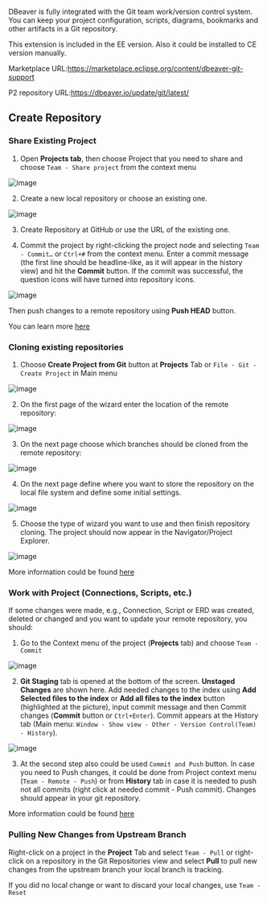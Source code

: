 DBeaver is fully integrated with the Git team work/version control system.
You can keep your project configuration, scripts, diagrams, bookmarks and other artifacts in a Git repository.

This extension is included in the EE version. Also it could be installed to CE version manually.

Marketplace URL:https://marketplace.eclipse.org/content/dbeaver-git-support

P2 repository URL:https://dbeaver.io/update/git/latest/
## Create Repository
### Share Existing Project
1. Open **Projects tab**, then choose Project that you need to share and choose `Team - Share project` from the context menu

![image](https://user-images.githubusercontent.com/31996417/106870275-f93aff00-66e1-11eb-9a78-08cf2b3305a4.png)

2. Create a new local repository or choose an existing one.

![image](https://user-images.githubusercontent.com/31996417/106871019-d4935700-66e2-11eb-8fce-1fae7b5de90c.png)

3. Create Repository at GitHub or use the URL of the existing one.

4. Commit the project by right-clicking the project node and selecting `Team - Commit…` or `Ctrl+#` from the context menu. Enter a commit message (the first line should be headline-like, as it will appear in the history view) and hit the **Commit** button. If the commit was successful, the question icons will have turned into repository icons.

![image](https://user-images.githubusercontent.com/31996417/106871822-b548f980-66e3-11eb-9a00-1ddc4329c29e.png)

Then push changes to a remote repository using **Push HEAD** button.

You can learn more [here](https://wiki.eclipse.org/EGit/User_Guide#GitHub_Tutorial)

### Cloning existing repositories
1. Choose **Create Project from Git** button at **Projects** Tab or `File - Git - Create Project` in Main menu

![image](https://user-images.githubusercontent.com/31996417/122201593-da752200-cea4-11eb-9175-e131e3fb45e4.png)

2. On the first page of the wizard enter the location of the remote repository:

![image](https://user-images.githubusercontent.com/31996417/106876474-c9dbc080-66e8-11eb-9db2-b152ebaaf9a4.png)

3. On the next page choose which branches should be cloned from the remote repository:

![image](https://user-images.githubusercontent.com/31996417/106876529-d7914600-66e8-11eb-900d-267769a535b7.png)

4. On the next page define where you want to store the repository on the local file system and define some initial settings.

![image](https://user-images.githubusercontent.com/31996417/106876376-ae70b580-66e8-11eb-945b-269954600385.png)

5. Choose the type of wizard you want to use and then finish repository cloning. The project should now appear in the Navigator/Project Explorer.

![image](https://user-images.githubusercontent.com/31996417/122201831-1dcf9080-cea5-11eb-8adb-d0e527fe352c.png)

More information could be found [here](https://wiki.eclipse.org/EGit/User_Guide#Cloning_Remote_Repositories)

### Work with Project (Connections, Scripts, etc.)

If some changes were made, e.g., Connection, Script or ERD was created, deleted or changed and you want to update your remote repository, you should:

1. Go to the Context menu of the project (**Projects** tab) and choose `Team - Commit`

![image](https://user-images.githubusercontent.com/31996417/122196400-e3172980-ce9f-11eb-9f37-a8f226e3cfc6.png)

2. **Git Staging** tab is opened at the bottom of the screen. **Unstaged Changes** are shown here. Add needed changes to the index using **Add Selected files to the index** or **Add all files to the index** button (highlighted at the picture), input commit message and then Commit changes (**Commit** button or `Ctrl+Enter`). Commit appears at the History tab (Main menu: `Window - Show view - Other - Version Control(Team) - History`). 

![image](https://user-images.githubusercontent.com/31996417/122196920-5caf1780-cea0-11eb-849b-b81b010078b0.png)

3. At the second step also could be used `Commit and Push` button. In case you need to Push changes, it could be done from Project context menu (`Team - Remote - Push`) or from **History** tab in case it is needed to push not all commits (right click at needed commit - Push commit). Changes should appear in your git repository.

More information could be found [here](https://wiki.eclipse.org/EGit/User_Guide#Committing_Changes)

### Pulling New Changes from Upstream Branch

Right-click on a project in the **Project** Tab and select `Team - Pull` or right-click on a repository in the Git Repositories view and select **Pull** to pull new changes from the upstream branch your local branch is tracking. 

If you did no local change or want to discard your local changes, use `Team - Reset`


